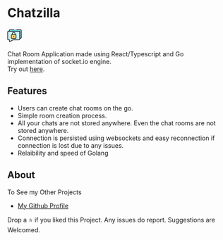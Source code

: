 # Chatzilla

<p>
<img src="./client/public/icon.png"/>
</p>

Chat Room Application made using React/Typescript and Go implementation of socket.io engine.\
Try out [here](https://chatzillla.vercel.app).

## Features

- Users can create chat rooms on the go.
- Simple room creation process.
- All your chats are not stored anywhere. Even the chat rooms are not stored anywhere.
- Connection is persisted using websockets and easy reconnection if connection is lost due to any issues.
- Relaibility and speed of Golang

## About

To See my Other Projects

- [My Github Profile](https://github.com/Poujhit)

Drop a ⭐ if you liked this Project. Any issues do report. Suggestions are Welcomed.
